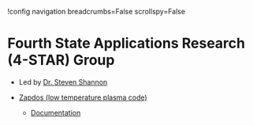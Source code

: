 !config navigation breadcrumbs=False scrollspy=False

# Fourth State Applications Research (4-STAR) Group

- Led by [Dr. Steven Shannon](https://ne.ncsu.edu/people/scshanno)
- [Zapdos (low temperature plasma code)](https://github.com/shannon-lab/zapdos)

   - [Documentation](https://shannon-lab.github.io/zapdos)
